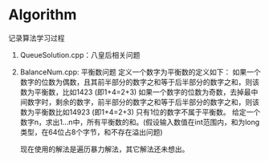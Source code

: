 <!--
 * @Descripttion: 
 * @version: V0.01
 * @Author: Cuibb
 * @Date: 2021-07-27 20:47:29
 * @LastEditors: Cuibb
 * @LastEditTime: 2021-08-04 22:30:57
-->
# Algorithm
记录算法学习过程

1. QueueSolution.cpp：八皇后相关问题

2. BalanceNum.cpp: 平衡数问题
    定义一个数字为平衡数的定义如下：
    如果一个数字的位数为偶数，且其前半部分的数字之和等于后半部分的数字之和，则该数为平衡数，比如1423 (即1+4=2+3)
    如果一个数字的位数为奇数，去掉最中间数字时，剩余的数字，前半部分的数字之和等于后半部分的数字之和，则该数为平衡数比如14923 (即1+4=2+3)
    只有1位的数字不属于平衡数。
    给定一个数字n，求出1...n中，所有平衡数的和。(假设输入数值在int范围内，和为long类型，在64位占8个字节，和不存在溢出问题)

    现在使用的解法是遍历暴力解法，其它解法还未想出。
